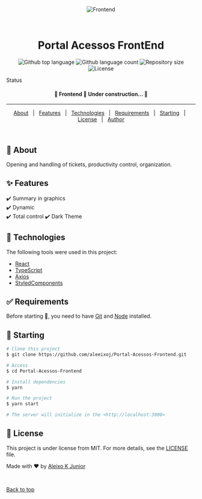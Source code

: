 <div align="center" id="top"> 
  <img src="./.github/app.gif" alt="Frontend" />

&#xa0;

  <!-- <a href="https://frontend.netlify.app">Demo</a> -->
</div>

<h1 align="center">Portal Acessos FrontEnd</h1>

<p align="center">
  <img alt="Github top language" src="https://img.shields.io/github/languages/top/aleeixoj/frontend?color=56BEB8">

  <img alt="Github language count" src="https://img.shields.io/github/languages/count/aleeixoj/frontend?color=56BEB8">

  <img alt="Repository size" src="https://img.shields.io/github/repo-size/aleeixoj/frontend?color=56BEB8">

  <img alt="License" src="https://img.shields.io/github/license/aleeixoj/frontend?color=56BEB8">

  <!-- <img alt="Github issues" src="https://img.shields.io/github/issues/aleeixoj/frontend?color=56BEB8" /> -->

  <!-- <img alt="Github forks" src="https://img.shields.io/github/forks/aleeixoj/frontend?color=56BEB8" /> -->

  <!-- <img alt="Github stars" src="https://img.shields.io/github/stars/aleeixoj/frontend?color=56BEB8" /> -->
</p>

Status

<h4 align="center"> 
	🚧  Frontend 🚀 Under construction...  🚧
</h4>

<hr>

<p align="center">
  <a href="#dart-about">About</a> &#xa0; | &#xa0; 
  <a href="#sparkles-features">Features</a> &#xa0; | &#xa0;
  <a href="#rocket-technologies">Technologies</a> &#xa0; | &#xa0;
  <a href="#white_check_mark-requirements">Requirements</a> &#xa0; | &#xa0;
  <a href="#checkered_flag-starting">Starting</a> &#xa0; | &#xa0;
  <a href="#memo-license">License</a> &#xa0; | &#xa0;
  <a href="https://github.com/aleeixoj" target="_blank">Author</a>
</p>

<br>

## :dart: About

Opening and handling of tickets, productivity control,
organization.

## :sparkles: Features

:heavy_check_mark: Summary in graphics\
:heavy_check_mark: Dynamic\
:heavy_check_mark: Total control
:heavy_check_mark: Dark Theme

## :rocket: Technologies

The following tools were used in this project:

- [React](https://pt-br.reactjs.org/)
- [TypeScript](https://www.typescriptlang.org/)
- [Axios](https://www.npmjs.com/package/axios)
- [StyledComponents](https://styled-components.com/)

## :white_check_mark: Requirements

Before starting :checkered_flag:, you need to have [Git](https://git-scm.com) and [Node](https://nodejs.org/en/) installed.

## :checkered_flag: Starting

```bash
# Clone this project
$ git clone https://github.com/aleeixoj/Portal-Acessos-Frontend.git

# Access
$ cd Portal-Acessos-Frontend

# Install dependencies
$ yarn

# Run the project
$ yarn start

# The server will initialize in the <http://localhost:3000>
```

## :memo: License

This project is under license from MIT. For more details, see the [LICENSE](LICENSE.md) file.

Made with :heart: by <a href="https://github.com/aleeixoj" target="_blank">Aleixo K Junior</a>

&#xa0;

<a href="#top">Back to top</a>
